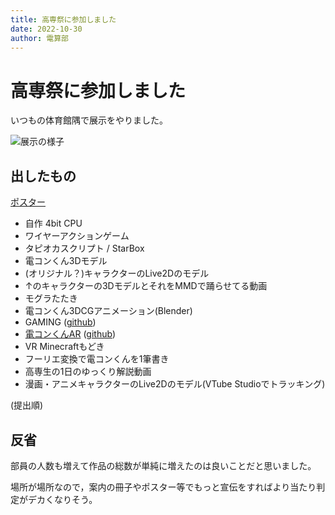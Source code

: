 ```yaml
---
title: 高専祭に参加しました
date: 2022-10-30
author: 電算部
---
```


# 高専祭に参加しました

いつもの体育館隅で展示をやりました。

![展示の様子]($assets/img/kcctfes2022.png)

## 出したもの

[ポスター]($assets/poster_kcctfes2022.pdf)

- 自作 4bit CPU
- ワイヤーアクションゲーム
- タピオカスクリプト / StarBox
- 電コンくん3Dモデル
- (オリジナル？)キャラクターのLive2Dのモデル
- ↑のキャラクターの3DモデルとそれをMMDで踊らせてる動画
- モグラたたき
- 電コンくん3DCGアニメーション(Blender)
- GAMING ([github](https://github.com/KCCTdensan/GAMING))
- [電コンくんAR](https://ocan22.d3bu.net) ([github](https://github.com/KCCTdensan/ocan2022-ar))
- VR Minecraftもどき
- フーリエ変換で電コンくんを1筆書き
- 高専生の1日のゆっくり解説動画
- 漫画・アニメキャラクターのLive2Dのモデル(VTube Studioでトラッキング)

(提出順)

## 反省

部員の人数も増えて作品の総数が単純に増えたのは良いことだと思いました。

場所が場所なので，案内の冊子やポスター等でもっと宣伝をすればより当たり判定がデカくなりそう。
